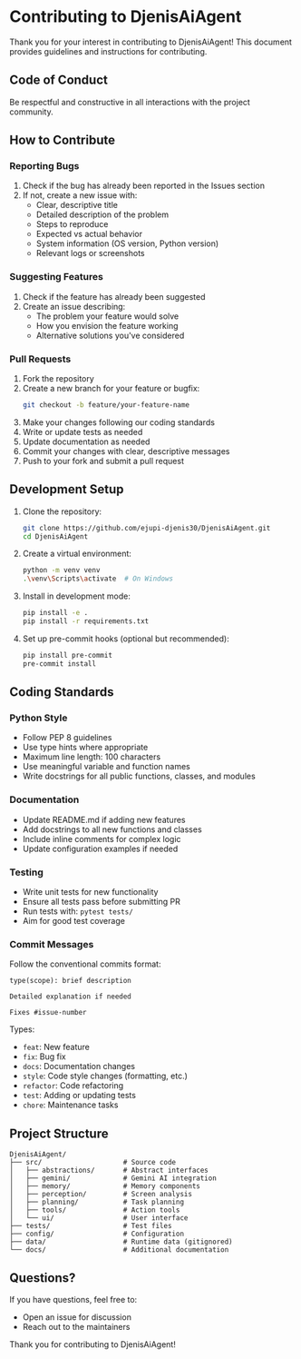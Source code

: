 # Contributing to DjenisAiAgent

Thank you for your interest in contributing to DjenisAiAgent! This document provides guidelines and instructions for contributing.

## Code of Conduct

Be respectful and constructive in all interactions with the project community.

## How to Contribute

### Reporting Bugs

1. Check if the bug has already been reported in the Issues section
2. If not, create a new issue with:
   - Clear, descriptive title
   - Detailed description of the problem
   - Steps to reproduce
   - Expected vs actual behavior
   - System information (OS version, Python version)
   - Relevant logs or screenshots

### Suggesting Features

1. Check if the feature has already been suggested
2. Create an issue describing:
   - The problem your feature would solve
   - How you envision the feature working
   - Alternative solutions you've considered

### Pull Requests

1. Fork the repository
2. Create a new branch for your feature or bugfix:
   ```bash
   git checkout -b feature/your-feature-name
   ```
3. Make your changes following our coding standards
4. Write or update tests as needed
5. Update documentation as needed
6. Commit your changes with clear, descriptive messages
7. Push to your fork and submit a pull request

## Development Setup

1. Clone the repository:

   ```bash
   git clone https://github.com/ejupi-djenis30/DjenisAiAgent.git
   cd DjenisAiAgent
   ```

2. Create a virtual environment:

   ```bash
   python -m venv venv
   .\venv\Scripts\activate  # On Windows
   ```

3. Install in development mode:

   ```bash
   pip install -e .
   pip install -r requirements.txt
   ```

4. Set up pre-commit hooks (optional but recommended):
   ```bash
   pip install pre-commit
   pre-commit install
   ```

## Coding Standards

### Python Style

- Follow PEP 8 guidelines
- Use type hints where appropriate
- Maximum line length: 100 characters
- Use meaningful variable and function names
- Write docstrings for all public functions, classes, and modules

### Documentation

- Update README.md if adding new features
- Add docstrings to all new functions and classes
- Include inline comments for complex logic
- Update configuration examples if needed

### Testing

- Write unit tests for new functionality
- Ensure all tests pass before submitting PR
- Run tests with: `pytest tests/`
- Aim for good test coverage

### Commit Messages

Follow the conventional commits format:

```
type(scope): brief description

Detailed explanation if needed

Fixes #issue-number
```

Types:

- `feat`: New feature
- `fix`: Bug fix
- `docs`: Documentation changes
- `style`: Code style changes (formatting, etc.)
- `refactor`: Code refactoring
- `test`: Adding or updating tests
- `chore`: Maintenance tasks

## Project Structure

```
DjenisAiAgent/
├── src/                    # Source code
│   ├── abstractions/       # Abstract interfaces
│   ├── gemini/             # Gemini AI integration
│   ├── memory/             # Memory components
│   ├── perception/         # Screen analysis
│   ├── planning/           # Task planning
│   ├── tools/              # Action tools
│   └── ui/                 # User interface
├── tests/                  # Test files
├── config/                 # Configuration
├── data/                   # Runtime data (gitignored)
└── docs/                   # Additional documentation
```

## Questions?

If you have questions, feel free to:

- Open an issue for discussion
- Reach out to the maintainers

Thank you for contributing to DjenisAiAgent!
